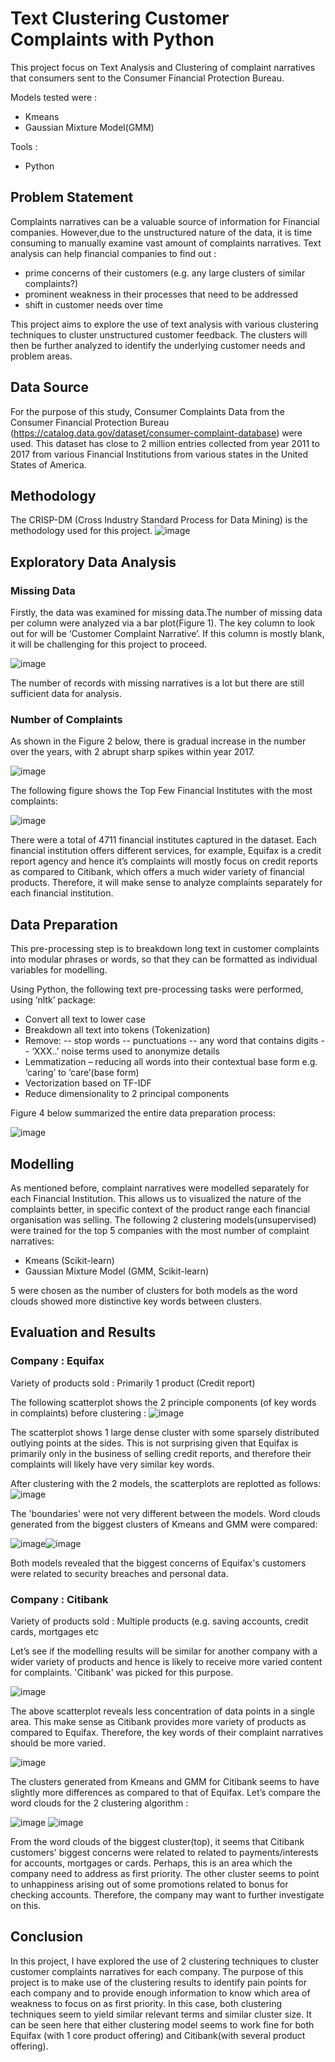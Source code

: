 # Text Clustering Customer Complaints with Python
This project focus on Text Analysis and Clustering of complaint narratives that consumers sent to the Consumer Financial Protection Bureau.

Models tested were : 
- Kmeans
- Gaussian Mixture Model(GMM)

Tools :
- Python 

## Problem Statement
Complaints narratives can be a valuable source of information for Financial companies. However,due to the unstructured nature of the data, it is time consuming to manually examine vast amount of complaints narratives. Text analysis can help financial companies to find out :
- prime concerns of their customers (e.g. any large clusters of similar complaints?)
- prominent weakness in their processes that need to be addressed
- shift in customer needs over time

This project aims to explore the use of text analysis with various clustering techniques to cluster unstructured customer feedback. The clusters will then be further analyzed to identify the underlying customer needs and problem areas.

## Data Source
For the purpose of this study, Consumer Complaints Data from the Consumer Financial Protection Bureau (https://catalog.data.gov/dataset/consumer-complaint-database) were used. This dataset has close to 2 million entries collected from year 2011 to 2017 from various Financial Institutions from various states in the United States of America.

## Methodology
The CRISP-DM (Cross Industry Standard Process for Data Mining) is the methodology used for this project.
![image](https://user-images.githubusercontent.com/88966179/129724335-8bc7c0c8-8f08-44eb-a9db-761d8d66e710.png)

## Exploratory Data Analysis

### Missing Data
Firstly, the data was examined for missing data.The number of missing data per column were analyzed via a bar plot(Figure 1). The key column to look out for will be ‘Customer Complaint Narrative’. If this column is mostly blank, it will be challenging for this project to proceed.

![image](https://user-images.githubusercontent.com/88966179/129739430-efcbf179-6a20-4a03-a640-693f87d2c21c.png)

The number of records with missing narratives is a lot but there are still sufficient data for analysis.

### Number of Complaints
As shown in the Figure 2 below, there is gradual increase in the number over the years, with 2 abrupt sharp spikes within year 2017.

![image](https://user-images.githubusercontent.com/88966179/129740023-9655de5b-437a-4778-a3a3-b79d6f12d37e.png)

The following figure shows the Top Few Financial Institutes with the most complaints:

![image](https://user-images.githubusercontent.com/88966179/129740356-ee3b2f2e-7724-4aa2-92c7-4efe7e896b36.png)

There were a total of 4711 financial institutes captured in the dataset. Each financial institution offers different services, for example, Equifax is a credit report agency and hence it’s complaints will mostly focus on credit reports as compared to Citibank, which offers a much wider variety of financial products. Therefore, it will make sense to analyze complaints separately for each financial institution.

## Data Preparation
This pre-processing step is to breakdown long text in customer complaints into modular phrases or words, so that they can be formatted as individual variables for modelling.

Using Python, the following text pre-processing tasks were performed, using ‘nltk’ package:
- Convert all text to lower case
- Breakdown all text into tokens (Tokenization)
- Remove:
-- stop words
-- punctuations
-- any word that contains digits
-- ‘XXX..’ noise terms used to anonymize details
- Lemmatization – reducing all words into their contextual base form e.g. ‘caring’ to ‘care’(base form)
- Vectorization based on TF-IDF
- Reduce dimensionality to 2 principal components 

Figure 4 below summarized the entire data preparation process:

![image](https://user-images.githubusercontent.com/88966179/129741905-05455518-fc4b-4378-9a97-0d725a7ac17d.png)

## Modelling
As mentioned before, complaint narratives were modelled separately for each Financial Institution. This allows us to visualized the nature of the complaints better, in specific context of the product range each financial organisation was selling.
The following 2 clustering models(unsupervised) were trained for the top 5 companies with the most number of complaint narratives:
- Kmeans (Scikit-learn)
- Gaussian Mixture Model (GMM, Scikit-learn)

5 were chosen as the number of clusters for both models as the word clouds showed more distinctive key words between clusters.

## Evaluation and Results
### Company : Equifax
Variety of products sold : Primarily 1 product (Credit report)

The following scatterplot shows the 2 principle components (of key words in complaints) before clustering :
![image](https://user-images.githubusercontent.com/88966179/130317282-359eade2-e17b-4769-b061-e361adeff1ed.png)


The scatterplot shows 1 large dense cluster with some sparsely distributed outlying points at the sides. This is not surprising given that Equifax is primarily only in the business of selling credit reports, and therefore their complaints will likely have very similar key words.

After clustering with the 2 models, the scatterplots are replotted as follows:
![image](https://user-images.githubusercontent.com/88966179/130317291-db1c1bfa-f6bc-4118-8965-95a90b964706.png)

The 'boundaries' were not very different between the models. Word clouds generated from the biggest clusters of Kmeans and GMM were compared:

![image](https://user-images.githubusercontent.com/88966179/130317098-ca72ef67-b4da-45c3-837b-fb1b20638300.png)![image](https://user-images.githubusercontent.com/88966179/130317105-1964bdb9-9c52-4607-97a6-6b185ad30098.png)

Both models revealed that the biggest concerns of Equifax's customers were related to security breaches and personal data.

### Company : Citibank
Variety of products sold : Multiple products (e.g. saving accounts, credit cards, mortgages etc

Let’s see if the modelling results will be similar for another company with a wider variety of products and hence is likely to receive more varied content for complaints. 'Citibank' was picked for this purpose.

![image](https://user-images.githubusercontent.com/88966179/130317496-23b892f9-2289-40f3-b249-fa16bfed36d6.png)

The above scatterplot reveals less concentration of data points in a single area. This make sense as Citibank provides more variety of products as compared to Equifax. Therefore, the key words of their complaint narratives should be more varied.

![image](https://user-images.githubusercontent.com/88966179/130317749-f6af5f5c-c6af-4923-927c-dd44f5f13921.png)

The clusters generated from Kmeans and GMM for Citibank seems to have slightly more differences as compared to that of Equifax. Let’s compare the word clouds for the 2 clustering algorithm :

![image](https://user-images.githubusercontent.com/88966179/130317784-3d3e3ba0-fc85-4ede-a57d-568dc1a64bf3.png)
![image](https://user-images.githubusercontent.com/88966179/130317808-8687e5a9-91cb-4fe2-a159-08c0511201b7.png)

From the word clouds of the biggest cluster(top), it seems that Citibank customers' biggest concerns were related to related to payments/interests for accounts, mortgages or cards. Perhaps, this is an area which the company need to address as first priority. The other cluster seems to point to unhappiness arising out of some promotions related to bonus for checking accounts. Therefore, the company may want to further investigate on this.

## Conclusion
In this project, I have explored the use of 2 clustering techniques to cluster customer complaints narratives for each company. The purpose of this project is to make use of the clustering results to identify pain points for each company and to provide enough information to know which area of weakness to focus on as first priority. In this case, both clustering techniques seem to yield similar relevant terms and similar cluster size. It can be seen here that either clustering model seems to work fine for both Equifax (with 1 core product offering) and Citibank(with several product offering). 
